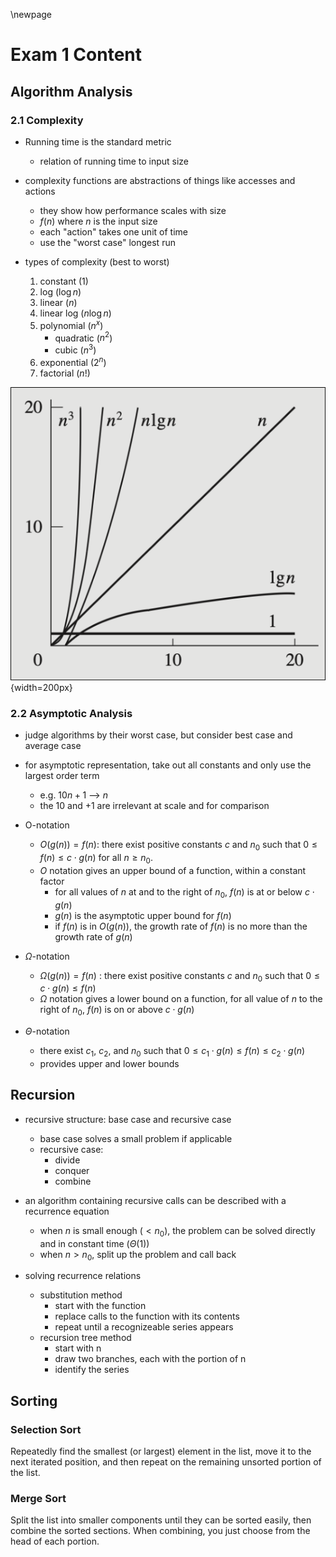 \newpage
# Exam 1 Content

## Algorithm Analysis

### 2.1 Complexity

- Running time is the standard metric
    - relation of running time to input size

- complexity functions are abstractions of things like accesses and actions
    - they show how performance scales with size
    - $f(n)$ where $n$ is the input size
    - each "action" takes one unit of time
    - use the "worst case" longest run

- types of complexity (best to worst)
    1. constant ($1$)
    2. log ($\log n$)
    3. linear ($n$)
    4. linear log ($n \log n$)
    5. polynomial ($n^x$)
        - quadratic ($n^2$)
        - cubic ($n^3$)
    6. exponential ($2^n$)
    7. factorial ($n!$)

![complexity function comparison](image.png){width=200px}

### 2.2 Asymptotic Analysis

- judge algorithms by their worst case, but consider best case and average case

- for asymptotic representation, take out all constants and only use the largest order term
    - e.g. $10n+1$ --> $n$
    - the $10$ and $+1$ are irrelevant at scale and for comparison

- O-notation
    - $O(g(n)) = f(n)$: there exist positive constants $c$ and $n_0$ such that $0 \le f(n) \le c \cdot g(n)$ for all $n \ge n_0$.
    - $O$ notation gives an upper bound of a function, within a constant factor
        - for all values of $n$ at and to the right of $n_0$, $f(n)$ is at or below $c \cdot g(n)$
        - $g(n)$ is the asymptotic upper bound for $f(n)$
        - if $f(n)$ is in $O(g(n))$, the growth rate of $f(n)$ is no more than the growth rate of $g(n)$

- $\Omega$-notation
    - $\Omega(g(n)) = f(n)$ : there exist positive constants $c$ and $n_0$ such that $0 \le c \cdot g(n) \le f(n)$
    - $\Omega$ notation gives a lower bound on a function, for all value of $n$ to the right of $n_0$, $f(n)$ is on or above $c \cdot g(n)$

- $\Theta$-notation
    - there exist $c_1$, $c_2$, and $n_0$ such that $0 \le c_1 \cdot g(n) \le f(n) \le c_2 \cdot g(n)$
    - provides upper and lower bounds
    
## Recursion

- recursive structure: base case and recursive case
    - base case solves a small problem if applicable
    - recursive case:
        - divide
        - conquer
        - combine

- an algorithm containing recursive calls can be described with a recurrence equation
    - when $n$ is small enough ($\lt n_0$), the problem can be solved directly and in constant time ($\Theta(1)$)
    - when $n \gt n_0$, split up the problem and call back

- solving recurrence relations
    - substitution method
        - start with the function
        - replace calls to the function with its contents
        - repeat until a recognizeable series appears
    - recursion tree method
        - start with n
        - draw two branches, each with the portion of n
        - identify the series

## Sorting

### Selection Sort

Repeatedly find the smallest (or largest) element in the list, move it to the next iterated position, and then repeat on the remaining unsorted portion of the list.

### Merge Sort

Split the list into smaller components until they can be sorted easily, then combine the sorted sections. When combining, you just choose from the head of each portion.
